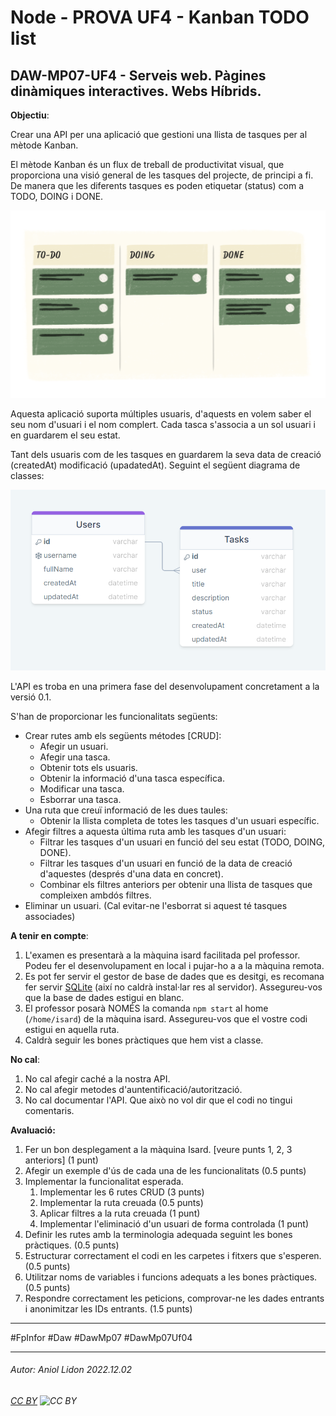 # Node - PROVA UF4 - Kanban TODO list
## DAW-MP07-UF4 - Serveis web. Pàgines dinàmiques interactives. Webs Híbrids.
**Objectiu**:

Crear una API per una aplicació que gestioni una llista de tasques per al mètode Kanban. 

El mètode Kanban és un flux de treball de productivitat visual, que proporciona una visió general de les tasques del projecte, de principi a fi. De manera que les diferents tasques es poden etiquetar (status) com a TODO, DOING i DONE. 

![Kanban](kanban.png)

Aquesta aplicació suporta múltiples usuaris, d'aquests en volem saber el seu nom d'usuari i el nom complert. Cada tasca s'associa a un sol usuari i en guardarem el seu estat.

Tant dels usuaris com de les tasques en guardarem la seva data de creació (createdAt) modificació (upadatedAt). Seguint el següent diagrama de classes:

![Diagrama](diagram.png)

L'API es troba en una primera fase del desenvolupament concretament a la versió 0.1.

S'han de proporcionar les funcionalitats següents:

+ Crear rutes amb els següents métodes [CRUD]:
    + Afegir un usuari.
    + Afegir una tasca.
    + Obtenir tots els usuaris. 
    + Obtenir la informació d'una tasca específica. 
    + Modificar una tasca. 
    + Esborrar una tasca.
+ Una ruta que creuï informació de les dues taules:
    + Obtenir la llista completa de totes les tasques d'un usuari específic.
+ Afegir filtres a aquesta última ruta amb les tasques d'un usuari:
    + Filtrar les tasques d'un usuari en funció del seu estat (TODO, DOING, DONE).
    + Filtrar les tasques d'un usuari en funció de la data de creació d'aquestes (després d'una data en concret).
    + Combinar els filtres anteriors per obtenir una llista de tasques que compleixen ambdós filtres.
+ Eliminar un usuari. (Cal evitar-ne l'esborrat si aquest té tasques associades)




**A tenir en compte**:
1. L'examen es presentarà a la màquina isard facilitada pel professor. Podeu fer el desenvolupament en local i pujar-ho a a la màquina remota. 
1. Es pot fer servir el gestor de base de dades que es desitgi, es recomana fer servir [SQLite](https://www.sqlitetutorial.net/) (així no caldrà instal·lar res al servidor). Assegureu-vos que la base de dades estigui en blanc.
1. El professor posarà NOMÉS la comanda `npm start` al home (`/home/isard`) de la màquina isard. Assegureu-vos que el vostre codi estigui en aquella ruta. 
1. Caldrà seguir les bones pràctiques que hem vist a classe.

**No cal**:
1. No cal afegir caché a la nostra API.
1. No cal afegir metodes d'auntentificació/autorització.
1. No cal documentar l'API. Que això no vol dir que el codi no tingui comentaris.

**Avaluació:**
1. Fer un bon desplegament a la màquina Isard. [veure punts 1, 2, 3 anteriors] (1 punt)
1. Afegir un exemple d'ús de cada una de les funcionalitats (0.5 punts)
1. Implementar la funcionalitat esperada.
    1. Implementar les 6 rutes CRUD (3 punts)
    1. Implementar la ruta creuada (0.5 punts)
    1. Aplicar filtres a la ruta creuada (1 punt)
    1. Implementar l'eliminació d'un usuari de forma controlada (1 punt)
1. Definir les rutes amb la terminologia adequada seguint les bones pràctiques. (0.5 punts)    
1. Estructurar correctament el codi en les carpetes i fitxers que s'esperen. (0.5 punts)
1. Utilitzar noms de variables i funcions adequats a les bones pràctiques. (0.5 punts)
1. Respondre correctament les peticions, comprovar-ne les dades entrants i anonimitzar les IDs entrants. (1.5 punts)
---

#FpInfor #Daw #DawMp07 #DawMp07Uf04

---

###### Autor: Aniol Lidon 2022.12.02
###### [CC BY](https://creativecommons.org/licenses/by/4.0/) ![CC BY](https://licensebuttons.net/l/by/3.0/80x15.png)